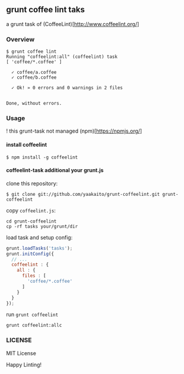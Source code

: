 ## grunt coffee lint taks

a grunt task of (CoffeeLint)[http://www.coffeelint.org/]

### Overview

```
$ grunt coffee lint
Running "coffeelint:all" (coffeelint) task
[ 'coffee/*.coffee' ]

  ✓ coffee/a.coffee
  ✓ coffee/b.coffee

  ✓ Ok! » 0 errors and 0 warnings in 2 files


Done, without errors.
```

### Usage

! this grunt-task not managed (npm)[https://npmjs.org/]

#### install coffeelint

```
$ npm install -g coffeelint
```

#### coffeelint-task additional your grunt.js

clone this repository:
```
$ git clone git://github.com/yaakaito/grunt-coffeelint.git grunt-coffeelint
```

copy `coffeelint.js`:
```
cd grunt-coffeelint
cp -rf tasks your/grunt/dir
```

load task and setup config:
```javascript
grunt.loadTasks('tasks');
grunt.initConfig({
  // ...
  coffeelint : {
    all : { 
      files : [
        'coffee/*.coffee'
      ]
    }
  }
});
```

run `grunt coffeelint`
```
grunt coffeelint:allc
```

### LICENSE
MIT License

Happy Linting!

